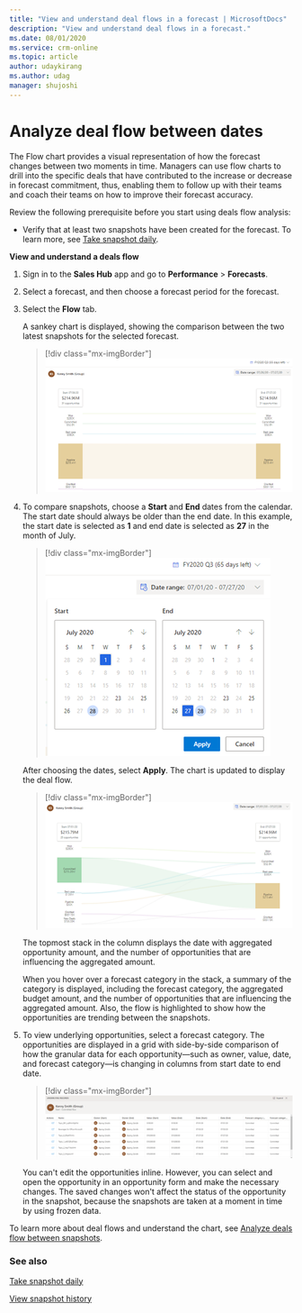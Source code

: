 ```yaml
---
title: "View and understand deal flows in a forecast | MicrosoftDocs"
description: "View and understand deal flows in a forecast."
ms.date: 08/01/2020
ms.service: crm-online
ms.topic: article
author: udaykirang
ms.author: udag
manager: shujoshi
---
```


# Analyze deal flow between dates

<!-- Early access preview note will be added here -->

The Flow chart provides a visual representation of how the forecast changes between two moments in time. Managers can use flow charts to drill into the specific deals that have contributed to the increase or decrease in forecast commitment, thus, enabling them to follow up with their teams and coach their teams on how to improve their forecast accuracy.

Review the following prerequisite before you start using deals flow analysis:

- Verify that at least two snapshots have been created for the forecast. To learn more, see [Take snapshot daily](take-snapshots-daily.md).

**View and understand a deals flow**

1.	Sign in to the **Sales Hub** app and go to **Performance** > **Forecasts**.

2.	Select a forecast, and then choose a forecast period for the forecast.

3.	Select the **Flow** tab.

    A sankey chart is displayed, showing the comparison between the two latest snapshots for the selected forecast.

    > [!div class="mx-imgBorder"]
    > ![Deal flown sankey chart](media/predictive-forecasting-deal-flow-sankey-chart.png "Deal flown sankey chart") 

4.	To compare snapshots, choose a **Start** and **End** dates from the calendar. The start date should always be older than the end date. In this example, the start date is selected as **1** and end date is selected as **27** in the month of July.

    > [!div class="mx-imgBorder"]
    > ![Select start and end date](media/predictive-forecasting-deal-flow-select-start-end-date.png "Select start and end date")
 
    After choosing the dates, select **Apply**. The chart is updated to display the deal flow.

    > [!div class="mx-imgBorder"]
    > ![Deal flow chart between dates](media/predictive-forecasting-deal-flow-chart-between-dates.png "Deal flow chart between dates")    
 
    The topmost stack in the column displays the date with aggregated opportunity amount, and the number of opportunities that are influencing the aggregated amount.
    
    When you hover over a forecast category in the stack, a summary of the category is displayed, including the forecast category, the aggregated budget amount, and the number of opportunities that are influencing the aggregated amount. Also, the flow is highlighted to show how the opportunities are trending between the snapshots.

5.	To view underlying opportunities, select a forecast category. The opportunities are displayed in a grid with side-by-side comparison of how the granular data for each opportunity—such as owner, value, date, and forecast category—is changing in columns from start date to end date.

    > [!div class="mx-imgBorder"]
    > ![Underlying opportunities of a forecast category](media/predictive-forecasting-deal-underlying-opportunities-forecast-category.png "Underlying opportunities of a forecast category")

    You can't edit the opportunities inline. However, you can select and open the opportunity in an opportunity form and make the necessary changes. The saved changes won't affect the status of the opportunity in the snapshot, because the snapshots are taken at a moment in time by using frozen data.

To learn more about deal flows and understand the chart, see [Analyze deals flow between snapshots](analyze-deals-flow-between-snapshots.md).

### See also

[Take snapshot daily](take-snapshots-daily.md)

[View snapshot history](view-snapshots-history.md)